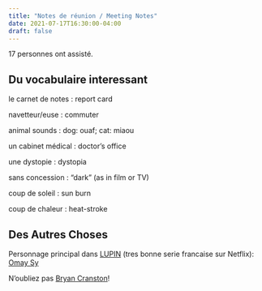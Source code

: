 ```yaml
---
title: "Notes de réunion / Meeting Notes"
date: 2021-07-17T16:30:00-04:00
draft: false
---
```


17 personnes ont assisté.

<!--more-->

## Du vocabulaire interessant ##

le carnet de notes
: report card

navetteur/euse
: commuter

animal sounds
: dog: ouaf; cat: miaou

un cabinet médical
: doctor’s office

une dystopie
: dystopia

sans concession
: “dark” (as in film or TV)

coup de soleil
: sun burn

coup de chaleur
: heat-stroke

## Des Autres Choses ##

Personnage principal dans [LUPIN](https://www.netflix.com/ca/title/80994082) (tres bonne serie francaise sur Netflix): [Omay Sy](https://fr.wikipedia.org/wiki/Omar_Sy)

N’oubliez pas [Bryan Cranston](https://fr.wikipedia.org/wiki/Bryan_Cranston)!
